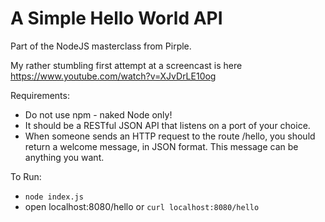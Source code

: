 A Simple Hello World API
===

Part of the NodeJS masterclass from Pirple.

My rather stumbling first attempt at a screencast is here https://www.youtube.com/watch?v=XJvDrLE10og

Requirements:

- Do not use npm - naked Node only!
- It should be a RESTful JSON API that listens on a port of your choice. 
- When someone sends an HTTP request to the route /hello, you should return a welcome message, in JSON format. This message can be anything you want. 

To Run:

- `node index.js`
- open localhost:8080/hello or `curl localhost:8080/hello`

